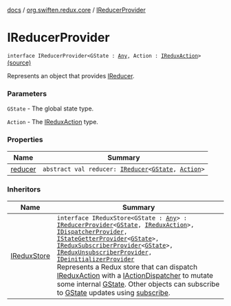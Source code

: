 [docs](../../index.md) / [org.swiften.redux.core](../index.md) / [IReducerProvider](./index.md)

# IReducerProvider

`interface IReducerProvider<GState : `[`Any`](https://kotlinlang.org/api/latest/jvm/stdlib/kotlin/-any/index.html)`, Action : `[`IReduxAction`](../-i-redux-action.md)`>` [(source)](https://github.com/protoman92/KotlinRedux/tree/master/common\common-core\src\main\kotlin/org/swiften/redux/core/Core.kt#L49)

Represents an object that provides [IReducer](../-i-reducer.md).

### Parameters

`GState` - The global state type.

`Action` - The [IReduxAction](../-i-redux-action.md) type.

### Properties

| Name | Summary |
|---|---|
| [reducer](reducer.md) | `abstract val reducer: `[`IReducer`](../-i-reducer.md)`<`[`GState`](index.md#GState)`, `[`Action`](index.md#Action)`>` |

### Inheritors

| Name | Summary |
|---|---|
| [IReduxStore](../-i-redux-store.md) | `interface IReduxStore<GState : `[`Any`](https://kotlinlang.org/api/latest/jvm/stdlib/kotlin/-any/index.html)`> : `[`IReducerProvider`](./index.md)`<`[`GState`](../-i-redux-store.md#GState)`, `[`IReduxAction`](../-i-redux-action.md)`>, `[`IDispatcherProvider`](../-i-dispatcher-provider/index.md)`, `[`IStateGetterProvider`](../-i-state-getter-provider/index.md)`<`[`GState`](../-i-redux-store.md#GState)`>, `[`IReduxSubscriberProvider`](../-i-redux-subscriber-provider/index.md)`<`[`GState`](../-i-redux-store.md#GState)`>, `[`IReduxUnsubscriberProvider`](../-i-redux-unsubscriber-provider/index.md)`, `[`IDeinitializerProvider`](../-i-deinitializer-provider/index.md)<br>Represents a Redux store that can dispatch [IReduxAction](../-i-redux-action.md) with a [IActionDispatcher](../-i-action-dispatcher.md) to mutate some internal [GState](../-i-redux-store.md#GState). Other objects can subscribe to [GState](../-i-redux-store.md#GState) updates using [subscribe](../-i-redux-subscriber-provider/subscribe.md). |
